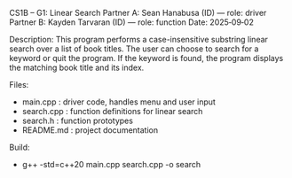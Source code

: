 CS1B – G1: Linear Search
Partner A: Sean Hanabusa (ID) — role: driver
Partner B: Kayden Tarvaran (ID) — role: function
Date: 2025‑09‑02

Description:
This program performs a case-insensitive substring linear search over a list of book titles.
The user can choose to search for a keyword or quit the program.
If the keyword is found, the program displays the matching book title and its index.

Files:
- main.cpp : driver code, handles menu and user input
- search.cpp : function definitions for linear search
- search.h : function prototypes
- README.md : project documentation

Build:  
- g++ -std=c++20 main.cpp search.cpp -o search
